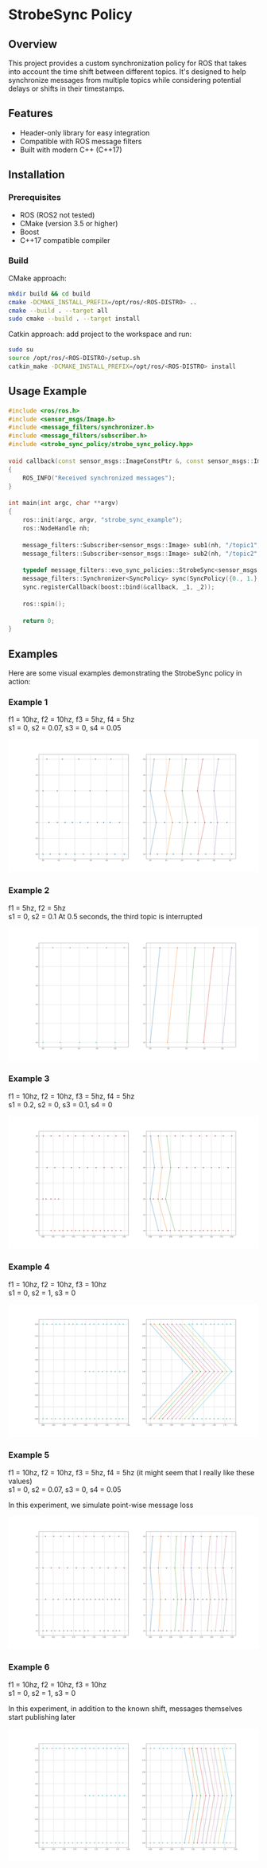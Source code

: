 # StrobeSync Policy

## Overview
This project provides a custom synchronization policy for ROS that takes into account the time shift between different topics. It's designed to help synchronize messages from multiple topics while considering potential delays or shifts in their timestamps.

## Features
- Header-only library for easy integration
- Compatible with ROS message filters
- Built with modern C++ (C++17)

## Installation

### Prerequisites
- ROS (ROS2 not tested)
- CMake (version 3.5 or higher)
- Boost
- C++17 compatible compiler

### Build

CMake approach:
```bash
mkdir build && cd build
cmake -DCMAKE_INSTALL_PREFIX=/opt/ros/<ROS-DISTRO> ..
cmake --build . --target all
sudo cmake --build . --target install
```

Catkin approach: add project to the workspace and run:
```bash
sudo su
source /opt/ros/<ROS-DISTRO>/setup.sh
catkin_make -DCMAKE_INSTALL_PREFIX=/opt/ros/<ROS-DISTRO> install
```


## Usage Example

```cpp
#include <ros/ros.h>
#include <sensor_msgs/Image.h>
#include <message_filters/synchronizer.h>
#include <message_filters/subscriber.h>
#include <strobe_sync_policy/strobe_sync_policy.hpp>

void callback(const sensor_msgs::ImageConstPtr &, const sensor_msgs::ImageConstPtr &)
{
    ROS_INFO("Received synchronized messages");
}

int main(int argc, char **argv)
{
    ros::init(argc, argv, "strobe_sync_example");
    ros::NodeHandle nh;

    message_filters::Subscriber<sensor_msgs::Image> sub1(nh, "/topic1", 1);
    message_filters::Subscriber<sensor_msgs::Image> sub2(nh, "/topic2", 1);

    typedef message_filters::evo_sync_policies::StrobeSync<sensor_msgs::Image, sensor_msgs::Image> SyncPolicy;
    message_filters::Synchronizer<SyncPolicy> sync(SyncPolicy({0., 1.}, 2., .5), sub1, sub2);
    sync.registerCallback(boost::bind(&callback, _1, _2));

    ros::spin();

    return 0;
}
```

## Examples

Here are some visual examples demonstrating the StrobeSync policy in action:

### Example 1

f1 = 10hz, f2 = 10hz, f3 = 5hz, f4 = 5hz  
s1 = 0, s2 = 0.07, s3 = 0, s4 = 0.05

![Example 1](imgs/1.png)

### Example 2

f1 = 5hz, f2 = 5hz  
s1 = 0, s2 = 0.1
At 0.5 seconds, the third topic is interrupted

![Example 2](imgs/2.png)

### Example 3

f1 = 10hz, f2 = 10hz, f3 = 5hz, f4 = 5hz  
s1 = 0.2, s2 = 0, s3 = 0.1, s4 = 0

![Example 3](imgs/3.png)

### Example 4

f1 = 10hz, f2 = 10hz, f3 = 10hz  
s1 = 0, s2 = 1, s3 = 0

![Example 4](imgs/4.png)

### Example 5

f1 = 10hz, f2 = 10hz, f3 = 5hz, f4 = 5hz (it might seem that I really like these values)  
s1 = 0, s2 = 0.07, s3 = 0, s4 = 0.05  

In this experiment, we simulate point-wise message loss

![Example 5](imgs/5.png)

### Example 6

f1 = 10hz, f2 = 10hz, f3 = 10hz  
s1 = 0, s2 = 1, s3 = 0  

In this experiment, in addition to the known shift, messages themselves start publishing later

![Example 6](imgs/6.png) 
